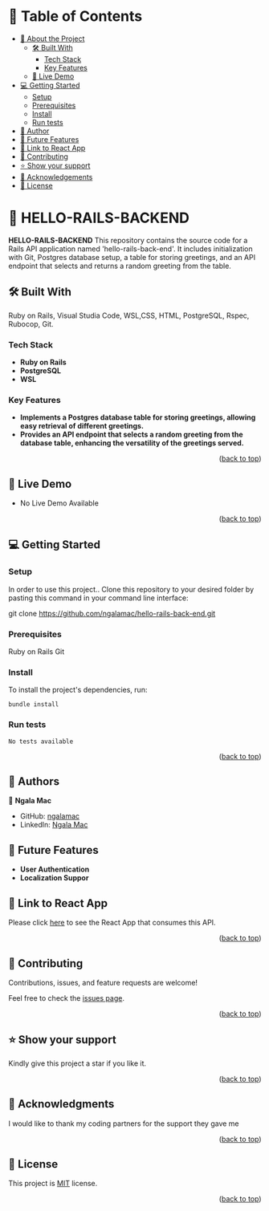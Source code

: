 <a name="readme-top"></a>

# 📗 Table of Contents

- [📖 About the Project](#about-project)
  - [🛠 Built With](#built-with)
    - [Tech Stack](#tech-stack)
    - [Key Features](#key-features)
  - [🚀 Live Demo](#live-demo)
- [💻 Getting Started](#getting-started)
  - [Setup](#setup)
  - [Prerequisites](#prerequisites)
  - [Install](#install)
  - [Run tests](#run-tests)
- [👥 Author](#author)
- [🔭 Future Features](#future-features)
- [🔭 Link to React App](#react-app)
- [🤝 Contributing](#contributing)
- [⭐️ Show your support](#support)
- [🙏 Acknowledgements](#acknowledgements)
- [📝 License](#license)

# 📖 HELLO-RAILS-BACKEND <a name="about-project"></a>

**HELLO-RAILS-BACKEND** This repository contains the source code for a Rails API application named 'hello-rails-back-end'. It includes initialization with Git, Postgres database setup, a table for storing greetings, and an API endpoint that selects and returns a random greeting from the table.

## 🛠 Built With <a name="built-with"></a>
Ruby on Rails, Visual Studia Code, WSL,CSS, HTML, PostgreSQL, Rspec, Rubocop, Git.


### Tech Stack <a name="tech-stack"></a>

- **Ruby on Rails**
- **PostgreSQL**
- **WSL**

### Key Features <a name="key-features"></a>

- **Implements a Postgres database table for storing greetings, allowing easy retrieval of different greetings.**
- **Provides an API endpoint that selects a random greeting from the database table, enhancing the versatility of the greetings served.**

<p align="right">(<a href="#readme-top">back to top</a>)</p>

## 🚀 Live Demo <a name="live-demo"></a>

- No Live Demo Available

<p align="right">(<a href="#readme-top">back to top</a>)</p>

## 💻 Getting Started <a name="getting-started"></a>

### Setup <a name="setup"></a>

In order to use this project.. Clone this repository to your desired folder by pasting this command in your command line interface:

git clone  https://github.com/ngalamac/hello-rails-back-end.git

### Prerequisites <a name="prerequisites"></a>

  Ruby on Rails
  Git

### Install <a name="install"></a>

To install the project's dependencies, run:

```
bundle install
```

### Run tests <a name="run tests"></a>


```
No tests available
```
<p align="right">(<a href="#readme-top">back to top</a>)</p>

## 👥 Authors <a name="authors"></a>

👤 **Ngala Mac**

- GitHub: [ngalamac](https://github.com/ngalamac)
- LinkedIn: [Ngala Mac](https://www.linkedin.com/in/ngala-mac-872a65220/)

## 🔭 Future Features <a name="future-features"></a>

- **User Authentication**
- **Localization Suppor**

## 🔭 Link to React App <a name="react-link"></a>
Please click [here](https://github.com/ngalamac/hello-react-front-end.git) to see the React App that consumes this API.

<p align="right">(<a href="#readme-top">back to top</a>)</p>

## 🤝 Contributing <a name="contributing"></a>

Contributions, issues, and feature requests are welcome!

Feel free to check the [issues page](../../issues/).

<p align="right">(<a href="#readme-top">back to top</a>)</p>

## ⭐️ Show your support <a name="support"></a>

Kindly give this project a star if you like it.

<p align="right">(<a href="#readme-top">back to top</a>)</p>

## 🙏 Acknowledgments <a name="acknowledgements"></a>

I would like to thank my coding partners for the support they gave me

<p align="right">(<a href="#readme-top">back to top</a>)</p>

## 📝 License <a name="license"></a>

This project is [MIT](/MIT.md) license.

<p align="right">(<a href="#readme-top">back to top</a>)</p>